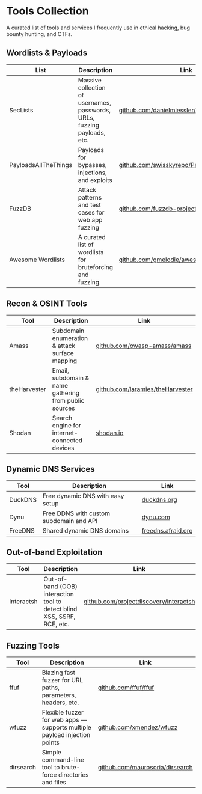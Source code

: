 # Tools Collection

A curated list of tools and services I frequently use in ethical hacking, bug bounty hunting, and CTFs.

## Wordlists & Payloads

| List | Description | Link |
| ------------- | ------------- | ------------- |
| SecLists | Massive collection of usernames, passwords, URLs, fuzzing payloads, etc. | [github.com/danielmiessler/SecLists](github.com/danielmiessler/SecLists) |
| PayloadsAllTheThings | Payloads for bypasses, injections, and exploits | [github.com/swisskyrepo/PayloadsAllTheThings](github.com/swisskyrepo/PayloadsAllTheThings) |
| FuzzDB | Attack patterns and test cases for web app fuzzing | [github.com/fuzzdb-project/fuzzdb](https://github.com/fuzzdb-project/fuzzdb) |
| Awesome Wordlists | A curated list of wordlists for bruteforcing and fuzzing. | [github.com/gmelodie/awesome-wordlists](https://github.com/gmelodie/awesome-wordlists) |

## Recon & OSINT Tools

| Tool | Description | Link |
| ------------- | ------------- | ------------- |
| Amass | Subdomain enumeration & attack surface mapping | [github.com/owasp-amass/amass](https://github.com/owasp-amass/amass) |
| theHarvester | Email, subdomain & name gathering from public sources | [github.com/laramies/theHarvester](https://github.com/laramies/theHarvester) |
| Shodan | Search engine for internet-connected devices | [shodan.io](https://www.shodan.io/) |

## Dynamic DNS Services

| Tool | Description | Link |
| ------------- | ------------- | ------------- |
| DuckDNS | Free dynamic DNS with easy setup | [duckdns.org](https://www.duckdns.org/) |
| Dynu | Free DDNS with custom subdomain and API | [dynu.com](https://www.dynu.com/) |
| FreeDNS | Shared dynamic DNS domains | [freedns.afraid.org](https://freedns.afraid.org/) |

## Out-of-band Exploitation

| Tool | Description | Link |
| ------------- | ------------- | ------------- |
| Interactsh | Out-of-band (OOB) interaction tool to detect blind XSS, SSRF, RCE, etc. | [github.com/projectdiscovery/interactsh](https://github.com/projectdiscovery/interactsh) |

## Fuzzing Tools

| Tool | Description | Link |
| ------------- | ------------- | ------------- |
| ffuf | Blazing fast fuzzer for URL paths, parameters, headers, etc. | [github.com/ffuf/ffuf](https://github.com/ffuf/ffuf) |
| wfuzz | Flexible fuzzer for web apps — supports multiple payload injection points | [github.com/xmendez/wfuzz](http://github.com/xmendez/wfuzz) |
| dirsearch | Simple command-line tool to brute-force directories and files | [github.com/maurosoria/dirsearch](github.com/maurosoria/dirsearch) |